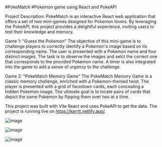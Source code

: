 #PokeMatch
#Pokemon game using React and PokeAPI

Project Description:
PokeMatch is an interactive React web application that offers a set of two mini-games designed for Pokemon lovers. By leveraging the PokeAPI, this project provides a delightful experience, inviting users to test their knowledge and memory.

Game 1: "Guess the Pokemon"
The objective of this mini-game is to challenge players to correctly identify a Pokemon's image based on its corresponding name. The user is presented with a Pokemon name and four distinct images. The task is to observe the images and selct the correct one that corresponds to the provided Pokemon name. A timer is also integrated into the game to add a sense of urgency to the challenge.

Game 2: "PokeMatch Memory Game"
The PokeMatch Memory Game is a classic memory challenge, enriched with a Pokemon-themed twist. The player is presented with a grid of facedown cards, each concealing a hidden Pokemon image. The ultimate goal is to locate pairs of cards that depict the same Pokemon by flipping them over two at a time. 

This project was built with Vite React and uses PokeAPI to get the data. 
The project is running live on https://karrtt.netlify.app/.

![image](https://github.com/Karrtt/pokemon-game/assets/79457820/0ebb6bdf-1b83-48c1-9923-98db2eab1612)

![image](https://github.com/Karrtt/pokemon-game/assets/79457820/ba506e5f-87bc-4260-892e-77b0bfede0fa)

![image](https://github.com/Karrtt/pokemon-game/assets/79457820/6fb4fd8d-d621-46be-b355-ebd60dd900e5)
